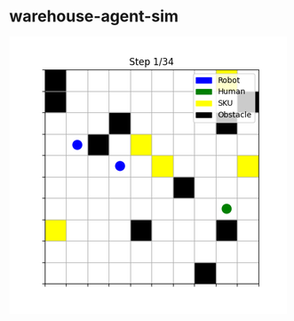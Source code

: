 # warehouse-agent-sim
![Alt Text](https://raw.githubusercontent.com/jilango/warehouse-agent-sim/refs/heads/main/animation.gif)
